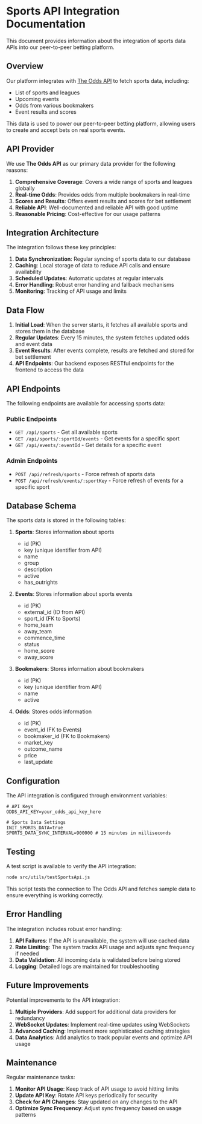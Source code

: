 # Sports API Integration Documentation

This document provides information about the integration of sports data APIs into our peer-to-peer betting platform.

## Overview

Our platform integrates with [The Odds API](https://the-odds-api.com/) to fetch sports data, including:

- List of sports and leagues
- Upcoming events
- Odds from various bookmakers
- Event results and scores

This data is used to power our peer-to-peer betting platform, allowing users to create and accept bets on real sports events.

## API Provider

We use **The Odds API** as our primary data provider for the following reasons:

1. **Comprehensive Coverage**: Covers a wide range of sports and leagues globally
2. **Real-time Odds**: Provides odds from multiple bookmakers in real-time
3. **Scores and Results**: Offers event results and scores for bet settlement
4. **Reliable API**: Well-documented and reliable API with good uptime
5. **Reasonable Pricing**: Cost-effective for our usage patterns

## Integration Architecture

The integration follows these key principles:

1. **Data Synchronization**: Regular syncing of sports data to our database
2. **Caching**: Local storage of data to reduce API calls and ensure availability
3. **Scheduled Updates**: Automatic updates at regular intervals
4. **Error Handling**: Robust error handling and fallback mechanisms
5. **Monitoring**: Tracking of API usage and limits

## Data Flow

1. **Initial Load**: When the server starts, it fetches all available sports and stores them in the database
2. **Regular Updates**: Every 15 minutes, the system fetches updated odds and event data
3. **Event Results**: After events complete, results are fetched and stored for bet settlement
4. **API Endpoints**: Our backend exposes RESTful endpoints for the frontend to access the data

## API Endpoints

The following endpoints are available for accessing sports data:

### Public Endpoints

- `GET /api/sports` - Get all available sports
- `GET /api/sports/:sportId/events` - Get events for a specific sport
- `GET /api/events/:eventId` - Get details for a specific event

### Admin Endpoints

- `POST /api/refresh/sports` - Force refresh of sports data
- `POST /api/refresh/events/:sportKey` - Force refresh of events for a specific sport

## Database Schema

The sports data is stored in the following tables:

1. **Sports**: Stores information about sports
   - id (PK)
   - key (unique identifier from API)
   - name
   - group
   - description
   - active
   - has_outrights

2. **Events**: Stores information about sports events
   - id (PK)
   - external_id (ID from API)
   - sport_id (FK to Sports)
   - home_team
   - away_team
   - commence_time
   - status
   - home_score
   - away_score

3. **Bookmakers**: Stores information about bookmakers
   - id (PK)
   - key (unique identifier from API)
   - name
   - active

4. **Odds**: Stores odds information
   - id (PK)
   - event_id (FK to Events)
   - bookmaker_id (FK to Bookmakers)
   - market_key
   - outcome_name
   - price
   - last_update

## Configuration

The API integration is configured through environment variables:

```
# API Keys
ODDS_API_KEY=your_odds_api_key_here

# Sports Data Settings
INIT_SPORTS_DATA=true
SPORTS_DATA_SYNC_INTERVAL=900000 # 15 minutes in milliseconds
```

## Testing

A test script is available to verify the API integration:

```bash
node src/utils/testSportsApi.js
```

This script tests the connection to The Odds API and fetches sample data to ensure everything is working correctly.

## Error Handling

The integration includes robust error handling:

1. **API Failures**: If the API is unavailable, the system will use cached data
2. **Rate Limiting**: The system tracks API usage and adjusts sync frequency if needed
3. **Data Validation**: All incoming data is validated before being stored
4. **Logging**: Detailed logs are maintained for troubleshooting

## Future Improvements

Potential improvements to the API integration:

1. **Multiple Providers**: Add support for additional data providers for redundancy
2. **WebSocket Updates**: Implement real-time updates using WebSockets
3. **Advanced Caching**: Implement more sophisticated caching strategies
4. **Data Analytics**: Add analytics to track popular events and optimize API usage

## Maintenance

Regular maintenance tasks:

1. **Monitor API Usage**: Keep track of API usage to avoid hitting limits
2. **Update API Key**: Rotate API keys periodically for security
3. **Check for API Changes**: Stay updated on any changes to the API
4. **Optimize Sync Frequency**: Adjust sync frequency based on usage patterns

